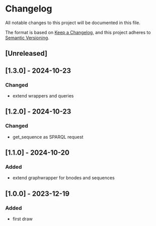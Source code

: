# Changelog

All notable changes to this project will be documented in this file.

The format is based on [Keep a Changelog](https://keepachangelog.com/en/1.0.0/),
and this project adheres to [Semantic Versioning](https://semver.org/spec/v2.0.0.html).

## [Unreleased]

## [1.3.0] - 2024-10-23
### Changed
- extend wrappers and queries

## [1.2.0] - 2024-10-23
### Changed
- get_sequence as SPARQL request

## [1.1.0] - 2024-10-20
### Added
- extend graphwrapper for bnodes and sequences

## [1.0.0] - 2023-12-19
### Added
- first draw 